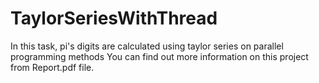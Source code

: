 # TaylorSeriesWithThread
In this task, pi's digits are calculated using taylor series on parallel programming methods 
You can find out more information on this project from Report.pdf file.
